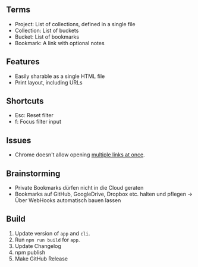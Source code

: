 ## Terms

- Project: List of collections, defined in a single file
- Collection: List of buckets
- Bucket: List of bookmarks
- Bookmark: A link with optional notes

## Features

- Easily sharable as a single HTML file
- Print layout, including URLs

## Shortcuts

- Esc: Reset filter
- f: Focus filter input

## Issues

- Chrome doesn't allow opening [multiple links at once](https://stackoverflow.com/questions/16749907/window-open-behaviour-in-chrome-tabs-windows).
 
## Brainstorming

- Private Bookmarks dürfen nicht in die Cloud geraten
- Bookmarks auf GitHub, GoogleDrive, Dropbox etc. halten und pflegen → Über WebHooks automatisch bauen lassen

## Build

1. Update version of `app` and `cli`.
2. Run `npm run build` for `app`.
3. Update Changelog
4. npm publish
5. Make GitHub Release
